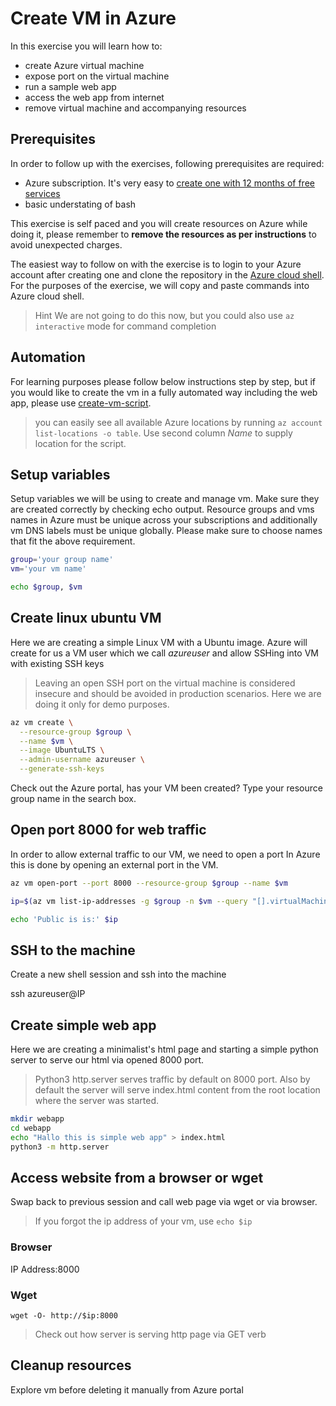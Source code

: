 # Create VM in Azure

In this exercise you will learn how to:

- create Azure virtual machine
- expose port on the virtual machine
- run a sample web app
- access the web app from internet
- remove virtual machine and accompanying resources

## Prerequisites

In order to follow up with the exercises, following prerequisites are required:

- Azure subscription. It's very easy to [create one with 12 months of free services](https://azure.microsoft.com/en-us/free/)
- basic understating of bash

This exercise is self paced and you will create resources on Azure while doing it, please remember to **remove the resources as per instructions** to avoid unexpected charges.

The easiest way to follow on with the exercise is to login to your Azure account after creating one and clone the repository in the [Azure cloud shell](https://docs.microsoft.com/en-us/azure/cloud-shell/overview). For the purposes of the exercise, we will copy and paste commands into Azure cloud shell.

> Hint
> We are not going to do this now, but you could also use `az interactive` mode for command completion

## Automation

For learning purposes please follow below instructions step by step, but if you would like to create the vm in a fully automated way including the web app, please use [create-vm-script](create-vm.sh).

> you can easily see all available Azure locations by running `az account list-locations -o table`. Use second column *Name* to supply location for the script.

## Setup variables

Setup variables we will be using to create and manage vm. Make sure they are created correctly by checking echo output. Resource groups and vms names in Azure must be unique across your subscriptions and additionally vm DNS labels must be unique globally. Please make sure to choose names that fit the above requirement.

```bash
group='your group name'
vm='your vm name'

echo $group, $vm
```

## Create linux ubuntu VM

Here we are creating a simple Linux VM with a Ubuntu image. Azure will create for us a VM user which we call *azureuser* and allow SSHing into VM with existing SSH keys

> Leaving an open SSH port on the virtual machine is considered insecure and should be avoided in production scenarios. Here we are doing it only for demo purposes.

```bash
az vm create \
  --resource-group $group \
  --name $vm \
  --image UbuntuLTS \
  --admin-username azureuser \
  --generate-ssh-keys
```

Check out the Azure portal, has your VM been created? Type your resource group name in the search box.

## Open port 8000 for web traffic

In order to allow external traffic to our VM, we need to open a port In Azure this is done by opening an external port in the VM.

```bash
az vm open-port --port 8000 --resource-group $group --name $vm

ip=$(az vm list-ip-addresses -g $group -n $vm --query "[].virtualMachine.network.publicIpAddresses[*].ipAddress" -o tsv)

echo 'Public is is:' $ip
```

## SSH to the machine

Create a new shell session and ssh into the machine

ssh azureuser@IP

## Create simple web app

Here we are creating a minimalist's html page and starting a simple python server to serve our html via opened 8000 port.

> Python3 http.server serves traffic by default on 8000 port. Also by default the server will serve index.html content from the root location where the server was started.

```bash
mkdir webapp
cd webapp
echo "Hallo this is simple web app" > index.html
python3 -m http.server
```

## Access website from a browser or wget

Swap back to previous session and call web page via wget or via browser.

> If you forgot the ip address of your vm, use `echo $ip`

### Browser

IP Address:8000

### Wget

`wget -O- http://$ip:8000`

> Check out how server is serving http page via GET verb

## Cleanup resources

Explore vm before deleting it manually from Azure portal
